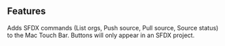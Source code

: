 ## Features

Adds SFDX commands (List orgs, Push source, Pull source, Source status) to the Mac Touch Bar.
Buttons will only appear in an SFDX project.
